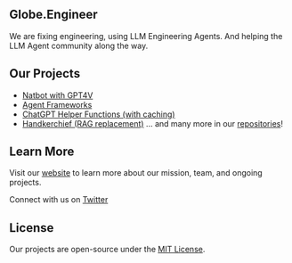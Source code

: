 ## Globe.Engineer 

We are fixing engineering, using LLM Engineering Agents. And helping the LLM Agent community along the way.

## Our Projects
- [Natbot with GPT4V](https://github.com/Globe-Engineer/globot)
- [Agent Frameworks](https://github.com/Globe-Engineer/agents)
- [ChatGPT Helper Functions (with caching)](https://github.com/Globe-Engineer/chatgpt)
- [Handkerchief (RAG replacement)](https://github.com/Globe-Engineer/handkerchief)
... and many more in our [repositories](https://github.com/Globe-Engineer)!

## Learn More
Visit our [website](https://globe.engineer/) to learn more about our mission, team, and ongoing projects.

Connect with us on [Twitter](https://twitter.com/globe_engineer)

## License
Our projects are open-source under the [MIT License](LICENSE.md).
